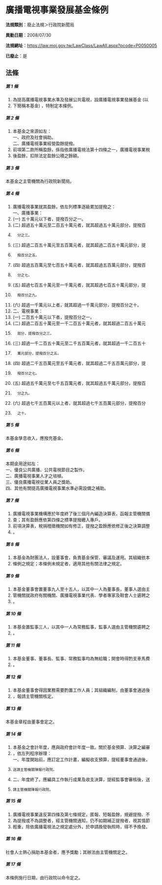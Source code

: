 # 廣播電視事業發展基金條例

**法規類別**：廢止法規＞行政院新聞局

**異動日期**：2008/07/30  

**法規網址**：https://law.moj.gov.tw/LawClass/LawAll.aspx?pcode=P0050005

**已廢止**：是



## 法條
##### 第 1 條
1. 為提高廣播電視事業水準及發展公共電視，設廣播電視事業發展基金 (以
1. 下簡稱本基金) ，特制定本條例。

##### 第 2 條
1. 本基金之來源如左：  
一、政府及社會捐助。  
二、廣播電視事業經營盈餘提撥。
1. 前項第二款所稱盈餘，係指依廣播電視法第十四條之一，廣播電視事業稅
1. 後盈餘，扣除法定盈餘公積之餘額。

##### 第 3 條
本基金之主管機關為行政院新聞局。

##### 第 4 條
1. 廣播電視事業就其盈餘，依左列標準逐級累加提撥之：  
一、廣播事業：
1.  (一) 五十萬元以下者，提撥百分之一。
1.  (二) 超過五十萬元至二百五十萬元者，就其超過五十萬元部分，提撥百
1.       分之三。
1.  (三) 超過二百五十萬元至五百萬元者，就其超過二百五十萬元部分，提
1.       撥百分之五。
1.  (四) 超過五百萬元至七百五十萬元者，就其超過五百萬元部分，提撥百
1.       分之七。
1.  (五) 超過七百五十萬元至一千萬元者，就其超過七百五十萬元部分，提
1.       撥百分之九。
1.  (六) 超過一千萬元以上者，就其超過一千萬元部分，提撥百分之十。
1. 二、電視事業：
1.  (一) 二百五十萬元以下者，提撥百分之一。
1.  (二) 超過二百五十萬元至一千二百五十萬元者，就其超過二百五十萬元
1.       部分，提撥百分之三。
1.  (三) 超過一千二百五十萬元至二千五百萬元者，就其超過一千二百五十
1.       萬元部分，提撥百分之五。
1.  (四) 超過二千五百萬元至五千萬元者，就其超過二千五百萬元部分，提
1.       撥百分之七。
1.  (五) 超過五千萬元至七千五百萬元者，就其超過五千萬元部分，提撥百
1.       分之九。
1.  (六) 超過七千五百萬元以上者，就其超過七千五百萬元部分，提撥百分
1.       之十。

##### 第 5 條
本基金孳息收入，應撥充基金。

##### 第 6 條
本期金用途如左：  
一、優良公共廣播、公共電視節目之製作。  
二、廣播電視事業人才之培植。  
三、優良廣播電視從業人員之獎助。  
四、其他有關提高廣播電視事業水準必需設備之補助。

##### 第 7 條
1. 廣播電視事業機構應於年度終了後三個月內編造決算表，函報主管機關備
1. 查；其有盈餘應依第四條之標準提撥繳入專戶。
1. 前項決算表，稅捐稽徵機關如有修正，提撥之盈餘應依修正後之決算調整
1. 。

##### 第 8 條
1. 本基金為財團法人，設董事會，負責基金保管、審議及運用。其組織依本
1. 條例之規定；本條例未規定者，適用其他有關法律之規定。

##### 第 9 條
1. 本基金董事會置董事九人至十五人，以其中一人為董事長，董事人選由主
1. 管機關就政府有關機關、廣播電視事業代表、學者專家及鞋會人士遴聘之
1. 。

##### 第 10 條
1. 本基金置監事三人，以其中一人為常務監事，監事人選由主管機關遴聘之
1. 。

##### 第 11 條
1. 本基金董事、董事長、監事、常務監事均為無給職；開會時得酌支車馬費
1. 。

##### 第 12 條
1. 本基金董事會得因業務需要酌置工作人員；其組織編制，由董事會通過後
1. ，報請主管機關核定。

##### 第 13 條
本基金章程由董事會定之。

##### 第 14 條
1. 本基金之會計年度，應與政府會計年度一致。關於基金預算、決算之編審
1. ，依左列程序辦理：  
一、年度開始前，應訂定工作計畫，編擬收支預算，提經董事會通過後，
1.     送請主管機關陳報行政院。
1. 二、年度終了，應編具工作執行成果及收支決算，提經監事會審核後，送
1.     請主管機關陳報行政院。

##### 第 15 條
1. 廣播電視事業違反第四條及第七條規定，匿報、短報盈餘，規避提撥、不
1. 為提撥或不為調整者，經主管機關通知，仍不如期補正提撥者，視其情節
1. 輕重，除依廣播電視法之規定處分外，於申請換發執照時，得不予換發。

##### 第 16 條
社會人士熱心捐助本基金者，應予獎勵；其辦法由主管機關定之。

##### 第 17 條
本條例施行日期，由行政院以命令定之。


